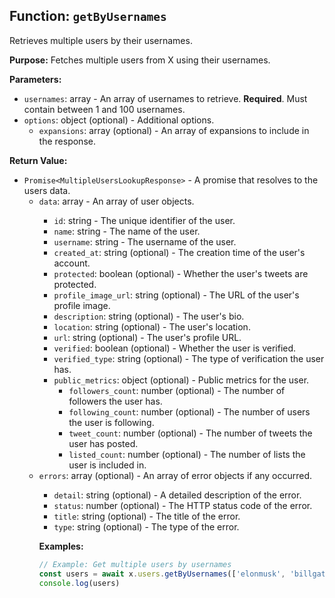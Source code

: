 ## Function: `getByUsernames`

Retrieves multiple users by their usernames.

**Purpose:**
Fetches multiple users from X using their usernames.

**Parameters:**

- `usernames`: array<string> - An array of usernames to retrieve. **Required**. Must contain between 1 and 100 usernames.
- `options`: object (optional) - Additional options.
  - `expansions`: array<string> (optional) - An array of expansions to include in the response.

**Return Value:**

- `Promise<MultipleUsersLookupResponse>` - A promise that resolves to the users data.
  - `data`: array<User> - An array of user objects.
    - `id`: string - The unique identifier of the user.
    - `name`: string - The name of the user.
    - `username`: string - The username of the user.
    - `created_at`: string (optional) - The creation time of the user's account.
    - `protected`: boolean (optional) - Whether the user's tweets are protected.
    - `profile_image_url`: string (optional) - The URL of the user's profile image.
    - `description`: string (optional) - The user's bio.
    - `location`: string (optional) - The user's location.
    - `url`: string (optional) - The user's profile URL.
    - `verified`: boolean (optional) - Whether the user is verified.
    - `verified_type`: string (optional) - The type of verification the user has.
    - `public_metrics`: object (optional) - Public metrics for the user.
      - `followers_count`: number (optional) - The number of followers the user has.
      - `following_count`: number (optional) - The number of users the user is following.
      - `tweet_count`: number (optional) - The number of tweets the user has posted.
      - `listed_count`: number (optional) - The number of lists the user is included in.
  - `errors`: array<object> (optional) - An array of error objects if any occurred.
    - `detail`: string (optional) - A detailed description of the error.
    - `status`: number (optional) - The HTTP status code of the error.
    - `title`: string (optional) - The title of the error.
    - `type`: string (optional) - The type of the error.


**Examples:**

```typescript
// Example: Get multiple users by usernames
const users = await x.users.getByUsernames(['elonmusk', 'billgates']);
console.log(users)
```
